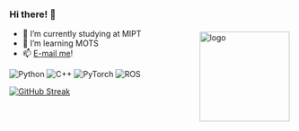 ### Hi there! 👋

<!--
**YoushaaMurhij/YoushaaMurhij** is a ✨ _special_ ✨ repository because its `README.md` (this file) appears on your GitHub profile.

Here are some ideas to get you started:

- 🔭 I’m currently working on ...
- 🌱 I’m currently learning ...
- 👯 I’m looking to collaborate on ...
- 🤔 I’m looking for help with ...
- 💬 Ask me about ...
- 📫 How to reach me: ...
- 😄 Pronouns: ...
- ⚡ Fun fact: ...
-->
<img src="https://github-readme-stats.vercel.app/api?username=youshaamurhij&show_icons=true&theme=github_dark" alt="logo" height="160" align="right" style="margin: 5px; margin-bottom: 20px;" />

- 🔭 I’m currently studying at MIPT
- 🌱 I’m learning MOTS
- 📫 [E-mail me](https://youshaamurhij.github.io/#contact)!


![Python](https://img.shields.io/badge/python-3670A0?style=for-the-badge&logo=python&logoColor=ffdd54)
![C++](https://img.shields.io/badge/c++-%2300599C.svg?style=for-the-badge&logo=c%2B%2B&logoColor=white)
![PyTorch](https://img.shields.io/badge/PyTorch-%23EE4C2C.svg?style=for-the-badge&logo=PyTorch&logoColor=white)
![ROS](https://img.shields.io/badge/ros-%230A0FF9.svg?style=for-the-badge&logo=ros&logoColor=white)

[![GitHub Streak](https://github-readme-streak-stats.herokuapp.com/?user=youshaamurhij&theme=github-dark)](https://git.io/streak-stats)

<!--
<a href="https://app.daily.dev/YoushaaMurhij"><img src="https://api.daily.dev/devcards/20c1a15a06764f0f8c4ce11347e3a69a.png?r=5it" width="400" align="right" alt="Youshaa Murhij's Dev Card"/></a>
-->

<!--
<img src="https://github-profile-trophy.vercel.app/?username=youshaamurhij&theme=flat&column=7" alt="logo" height="160" align="left" style="margin: auto; margin-bottom: 20px;" />
-->

